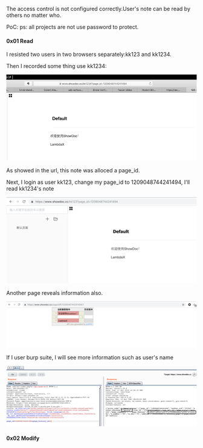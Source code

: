 The access control is not configured correctly.User's note can be read by others no matter who.

PoC:
ps: all projects are not use password to protect.

#### 0x01 Read

I resisted two users in two browsers separately:kk123 and kk1234.

Then I recorded some thing use kk1234:

![](./1.png) 

As showed in the url, this note was alloced a page_id.

Next, I login as user kk123, change my page_id to 1209048744241494, I'll read kk1234's note

![](./2.png) 

Another page reveals information also.

![](./3.png) 

If I user burp suite, I will see more information such as user's name

![](./4.png)


#### 0x02 Modify


